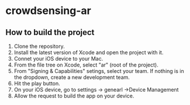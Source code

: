 # crowdsensing-ar

## How to build the project
1. Clone the repository.
2. Install the latest version of Xcode and open the project with it.
3. Connet your iOS device to your Mac.
4. From the file tree on Xcode, select "ar" (root of the project).
5. From "Signing & Capabilities" setings, select your team. If nothing is in the dropdown, create a new development team.
6. Hit the play button.
7. On your iOS device, go to settings -> genearl ->Device Management
8. Allow the request to build the app on your device.

